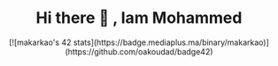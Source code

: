 <h1 align="center">  Hi there 👋 , Iam Mohammed </h1>
<div align="center">[![makarkao's 42 stats](https://badge.mediaplus.ma/binary/makarkao)](https://github.com/oakoudad/badge42)</div>


